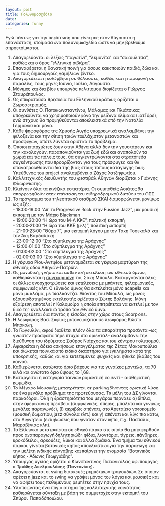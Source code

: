 ```yaml
---
layout: post
title: Πολυνομοσχέδιο
date: 
categories: funny
---
```


Εγώ πάντως για την περίπτωση που γίνει μες στον Αύγουστο η επανάσταση, ετοίμασα ένα πολυνομοσχέδιο ώστε να μην βρεθούμε απροετοίμαστοι.

<oL>
  <li>Απαγορεύονται οι λέξεις “παγωτίνι”, “λεμονίτα” και “σακουλίτσα”, καθώς και ο όρος “ελληνική ριβιέρα”.</li>
  <li>Επαναφέρεται η θανατική ποινή για όσους κακοποιούν παιδιά, ζώα και για τους δημιουργούς γαμήλιων βίντεο.</li>
  <li>Απαγορεύεται η κολύμβηση σε θάλασσες, καθώς και η παραμονή σε παραλίες, τους μήνες Ιούνιο, Ιούλιο, Αύγουστο.</li>
  <li>Μόνιμος και δια βίου υπουργός πολιτισμού διορίζεται ο Γιώργος Σταυρόπουλος.</li>
  <li>Ως επικρατούσα θρησκεία του Ελληνικού κράτους ορίζεται ο Ζωροαστρισμός.</li>
  <li>Οι συνθέτες Θ. Παπακωνσταντίνου, Μάλαμας και Πλιάτσικας υποχρεούνται να χρησιμοποιούν μόνο την μείζονα κλίμακα (ματζόρε), ενώ στίχους θα προμηθεύονται αποκλειστικά από την Ναταλία Γερμανού και μόνο.</li>
  <li>Κάθε ψηφοφόρος της Χρυσής Αυγής υποχρεωτικά αναλαμβάνει την φιλοξενία και την σίτιση τριών τουλάχιστον μεταναστών και προσφύγων, οπότε λύνεται οριστικά το πρόβλημα.</li>
  <li>Όποιοι επαρχιώτες ζουν στην Αθήνα αλλά δεν την γουστάρουν και την κακολογούν, παραπονιούνται για ζωή εδώ και αναπολούν τα χωριά και τις πόλεις τους, θα συγκεντρώνονται στα στρατόπεδα συγκέντρωσης που προορίζονταν για τους πρόσφυγες και θα επαναπροωθούνται δια της βίας στους τόπους καταγωγής τους. Υπεύθυνος του project αναλαμβάνει ο Ζάχος Χατζηφωτίου.</li>
  <li>Καλλιτεχνικός διευθυντής του φεστιβάλ Αθηνών διορίζεται ο Γιάννης Φλωρινιώτης.</li>
  <li>Κλείνουν όλα τα κινέζικα εστιατόρια. Οι συμπαθείς Ασιάτες θα απορροφηθούν στην επέκταση του σιδηροδρομικού δικτύου του ΟΣΕ.</li>
  <li>Το πρόγραμμα του τηλεοπτικού σταθμού ΣΚΑΪ διαμορφώνεται μονίμως ως εξής:<br>
      - 18:00-19:00 “Απ’ το Progressive Rock στην Fussion Jazz”, μια μουσική εκπομπή με τον Μάριο Blackman<br>
      - 19:00-20:00 “Η ώρα του Μ-Λ ΚΚΕ”, πολιτική εκπομπή<br>
      - 20:00-21:00 “Η ώρα του KKE (μ-λ)”, πολιτική εκπομπή<br>
      - 21-00-23:00 “Θύρα 7”, μια εκπομπή λόγου με τον Τάκη Τσουκαλά και τον Άκη Βαρδαλάκη<br>
      - 23:00-12:00 “Στο σύμπλεγμα της Αράχνης”<br>
      - 12:00-01:00 “Στο σύμπλεγμα της Αράχνης”<br>
      - 01:00-02:00 “Στο σύμπλεγμα της Αράχνης”<br>
      - 02:00-03:00 “Στο σύμπλεγμα της Αράχνης”
  </li>
  <li>Η γέφυρα Ρίου-Αντιρίου μετονομάζεται σε γέφυρα μαρτύρων της εθνικής οδού Αθηνών-Πατρών.</li>
  <li>Ως μοναδική, γνήσια και αυθεντική εκτέλεση του εθνικού ύμνου, καθιερώνεται η <a href="https://youtu.be/OOU-aSBhmDw">συγκεκριμένη</a> του Σάκη Μπουλά. Καταργούνται όλες οι άλλες ενορχηστρώσεις και εκτελέσεις με μπάντες, φιλαρμονικές, συμφωνικές κλπ. Ο εθνικός ύμνος θα εκτελείται μόνο acapella και μόνο με κλάμα, με τσαλκάντζα. Απόντος του Μπουλά, ως μόνος εξουσιοδοτημένος εκτελεστής ορίζεται ο Σώτης Βολάνης. Μόνη εξαίρεση αποτελεί η Καλομοίρα η οποία επιτρέπεται να εκτελεί με τον δικό της εναλλακτικό τρόπο τον εθνικό ύμνο.</li>
  <li>Απαγορεύεται δια παντός η είσοδος στην χώρα στους Scorpions.</li>
  <li>Η λεωφόρος Βασ. Σοφίας μετονομάζεται σε λεωφόρος Κώστα Μπόκολη.</li>
  <li>Το Γωγουλίνι, αφού διαθέτει πλέον όλα τα απαραίτητα προσόντα –ως γνωστόν πρόσφατα πήρε πτυχίο στο οριεντάλ– αναλαμβάνει την διεύθυνση του ιδρύματος Σαύρος Νιάρχος και του κέντρου πολιτισμού.</li>
  <li>Αφαιρείται η άδεια ασκήσεως επαγγέλματος της Ζέτας Μακρυπούλια και διώκεται ποινικά από ειδικό δικαστήριο για εγκλήματα κατά της υποκριτικής, καθώς και για εκτεταμένες ψυχικές και ηθικές βλάβες του κοινού.</li>
  <li>Καθιερώνεται κατώτατο όριο βάρους για τις γυναίκες μοντέλα, τα 70 κιλά και ανώτατο όριο ύψους το 1,68.</li>
  <li>Καταργείται η κατηγορία ταινιών ρομαντική κομεντί - αισθηματική κωμωδία.</li>
  <li>Το Μέγαρο Μουσικής μετατρέπεται σε parking δίνοντας οριστική λύση σε ένα μεγάλο πρόβλημα της πρωτεύουσας. Τα μέλη του ΔΣ γίνονται παρκαδόροι. Όλη η δραστηριότητα του μεγάρου περνάει: α) δίπλα, στην αμερικανική πρεσβεία (συμφωνικές, όπερες, μπαλέτα και γενικώς μεγάλες παραγωγές), β) ακριβώς απένατι, στο Αρεταίειο νοσοκομείο (μουσική δωματίου, jazz σύνολα κλπ.) και γ) απένατι και λίγο πιο κάτω, στο Αιγινήτειο (εκληλώσεις που γινόταν στον κήπο, π.χ. Πασπαλά, Μαραβέγιας κλπ).</li>
  <li>Το Ελληνικό μετατρέπεται σε εθνικό πάρκο στο οποίο θα μεταφερθούν προς αναπαραγωγή δηλητηριώδη φίδια, λιοντάρια, τίγρεις, πάνθηρες, κροκόδειλοι, αρκούδες, λύκοι και άλλα ζωάκια. Ένα τμήμα του εθνικού πάρκου γίνεται βοτανικός κήπος αποκλειστικά για την παραγωγή και την μελέτη ινδικής κάνναβης και παίρνει την ονομασία “Βοτανικός κήπος - Άδωνις Γεωργιάδης”.</li>
  <li>Υπουργός υγείας ορίζεται ο Κωνσταντίνος Παπανικόλας υφυπουργός ο Τριάδης Δενδρουλάκης (Παντανέος).</li>
  <li>Απαγορεύονται οι swing διασκευές ρεμπέτικων τραγουδιών. Σε όποιον αρέσει η jazz και το swing να γράψει μόνος του λόγια και μουσικές και να αφήσει τους πεθαμένους ρεμπέτες στην ησυχία τους.</li>
  <li>Υλοποιώντας ένα πάγιο αίτημα της καλλιτεχνικής κοινότητας καθιερώνεται σύνταξη με βάση τις συμμετοχές στην εκπομπή του Σπύρου Παπαδόπουλου.</li>
</ol>